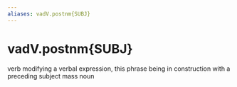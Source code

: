 ```yaml
---
aliases: vadV.postnm{SUBJ}
---
```

# vadV.postnm{SUBJ}

verb modifying a verbal expression, this phrase being in construction with a preceding subject mass noun